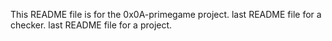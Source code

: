 This README file is for the 0x0A-primegame project.
last README file for a checker.
last README file for a project.
